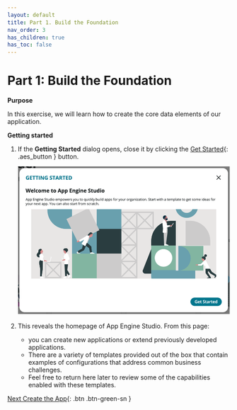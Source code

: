 ```yaml
---
layout: default
title: Part 1. Build the Foundation
nav_order: 3
has_children: true
has_toc: false
---
```


# Part 1: Build the Foundation

**Purpose**

In this exercise, we will learn how to create the core data elements of our application.

**Getting started**

1. If the  **Getting Started** dialog opens, close it by clicking the [Get Started](#){: .aes_button } button.

    ![relative](images/1_Getting_Started.png)

2. This reveals the homepage of App Engine Studio. From this page:

    - you can create new applications or extend previously developed applications.
    - There are a variety of templates provided out of the box that contain examples of configurations that address common business challenges.
    - Feel free to return here later to review some of the capabilities enabled with these templates.

[Next Create the App](Part_1.1_Create_App.md){: .btn .btn-green-sn }